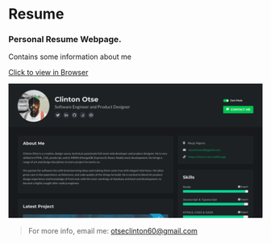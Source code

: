 # Resume

### Personal Resume Webpage.

Contains some information about me 

<a href="[https://clinton-otse-cv.netlify.app/](https://clinton-otse-portfolio.vercel.app/)">Click to view in Browser</a>

![Clinton Otse Resume Web Page](./screen.png)

> For more info, email me: otseclinton60@gmail.com
